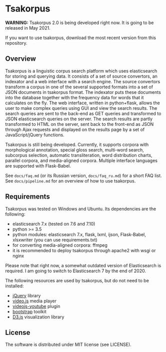 # Tsakorpus

**WARNING:** Tsakorpus 2.0 is being developed right now. It is going to be released in May 2021.

If you want to use tsakorpus, download the most recent version from this repository.

## Overview

Tsakorpus is a linguistic corpus search platform which uses elasticsearch for storing and querying data. It consists of a set of source convertors, an indexator and a web interface with a search engine. The source convertors transform a corpus in one of the several supported formats into a set of JSON documents in tsakorpus format. The indexator puts these documents into the database together with the frequency data for words that it calculates on the fly. The web interface, written in python+flask, allows the user to make complex queries using GUI and view the search results. The search queries are sent to the back-end as GET queries and transformed to JSON elasticsearch queries on the server. The search results are partly transformed to HTML on the server, sent back to the front-end as JSON through Ajax requests and displayed on the results page by a set of JavaScript/jQuery functions.

Tsakorpus is still being developed. Currently, it supports corpora with morphological annotation, special gloss search, multi-word search, subcorpus selection, automatic transliteration, word distribution charts, parallel corpora, and media-aligned corpora. Multiple interface languages are supported with Flask-Babel.

See ``docs/faq.md`` (or its Russian version, ``docs/faq_ru.md``) for a short FAQ list. See ``docs/pipeline.md`` for an overview of how to use tsakorpus.

## Requirements

Tsakorpus was tested on Windows and Ubuntu. Its dependencies are the following:

* elasticsearch 7.x (tested on 7.6 and 7.10)
* python >= 3.5
* python modules: elasticsearch 7.x, flask, lxml, ijson, Flask-Babel, xlsxwriter (you can use requirements.txt)
* for converting media-aligned corpora: ffmpeg
* it is recommended to deploy tsakorpus through apache2 with wsgi or nginx

Please note that right now, a somewhat outdated version of Elasticsearch is required. I am going to switch to Elasticsearch 7 by the end of 2020.

The following resources are used by tsakorpus, but do not need to be installed:

* [jQuery](https://jquery.com/) library
* [video.js](http://videojs.com/) media player
* [videojs-youtube](https://github.com/videojs/videojs-youtube) plugin
* [bootstrap](http://getbootstrap.com/) toolkit
* [D3.js](https://d3js.org/) visualization library

## License

The software is distributed under MIT license (see LICENSE).
